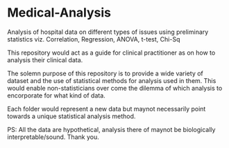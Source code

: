 # Medical-Analysis
Analysis of hospital data on different types of issues using preliminary statistics viz. Correlation, Regression, ANOVA, t-test, Chi-Sq 

This repository would act as a guide for clinical practitioner as on how to analysis their clinical data.

The solemn purpose of this repository is to provide a wide variety of dataset and the use of statistical methods for analysis used in them. This would enable non-statisticians over come the dilemma of which analysis to encorporate for what kind of data.

Each folder would represent a new data but maynot necessarily point towards a unique statistical analysis method. 


PS: All the data are hypothetical, analysis there of maynot be biologically interpretable/sound. Thank you.
